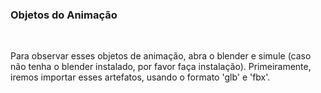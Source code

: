 ### Objetos do Animação

<br>

Para observar esses objetos de animação, abra o blender e simule (caso não tenha o blender instalado, por favor faça instalação). Primeiramente, iremos importar esses artefatos, usando o formato 'glb' e 'fbx'.